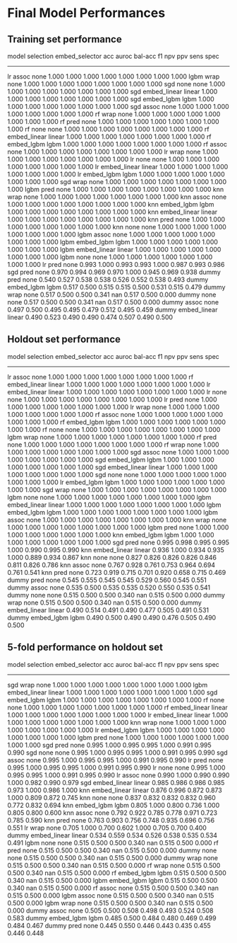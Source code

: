 # Final Model Performances

## Training set performance

model    selection     embed_selector      acc    auroc    bal-acc     f1      npv    ppv    sens    spec
-------  ------------  ----------------  -----  -------  ---------  -----  -------  -----  ------  ------
lr       assoc         none              1.000    1.000      1.000  1.000    1.000  1.000   1.000   1.000
lgbm     wrap          none              1.000    1.000      1.000  1.000    1.000  1.000   1.000   1.000
sgd      none          none              1.000    1.000      1.000  1.000    1.000  1.000   1.000   1.000
sgd      embed_linear  linear            1.000    1.000      1.000  1.000    1.000  1.000   1.000   1.000
sgd      embed_lgbm    lgbm              1.000    1.000      1.000  1.000    1.000  1.000   1.000   1.000
sgd      assoc         none              1.000    1.000      1.000  1.000    1.000  1.000   1.000   1.000
rf       wrap          none              1.000    1.000      1.000  1.000    1.000  1.000   1.000   1.000
rf       pred          none              1.000    1.000      1.000  1.000    1.000  1.000   1.000   1.000
rf       none          none              1.000    1.000      1.000  1.000    1.000  1.000   1.000   1.000
rf       embed_linear  linear            1.000    1.000      1.000  1.000    1.000  1.000   1.000   1.000
rf       embed_lgbm    lgbm              1.000    1.000      1.000  1.000    1.000  1.000   1.000   1.000
rf       assoc         none              1.000    1.000      1.000  1.000    1.000  1.000   1.000   1.000
lr       wrap          none              1.000    1.000      1.000  1.000    1.000  1.000   1.000   1.000
lr       none          none              1.000    1.000      1.000  1.000    1.000  1.000   1.000   1.000
lr       embed_linear  linear            1.000    1.000      1.000  1.000    1.000  1.000   1.000   1.000
lr       embed_lgbm    lgbm              1.000    1.000      1.000  1.000    1.000  1.000   1.000   1.000
sgd      wrap          none              1.000    1.000      1.000  1.000    1.000  1.000   1.000   1.000
lgbm     pred          none              1.000    1.000      1.000  1.000    1.000  1.000   1.000   1.000
knn      wrap          none              1.000    1.000      1.000  1.000    1.000  1.000   1.000   1.000
knn      assoc         none              1.000    1.000      1.000  1.000    1.000  1.000   1.000   1.000
knn      embed_lgbm    lgbm              1.000    1.000      1.000  1.000    1.000  1.000   1.000   1.000
knn      embed_linear  linear            1.000    1.000      1.000  1.000    1.000  1.000   1.000   1.000
knn      pred          none              1.000    1.000      1.000  1.000    1.000  1.000   1.000   1.000
knn      none          none              1.000    1.000      1.000  1.000    1.000  1.000   1.000   1.000
lgbm     assoc         none              1.000    1.000      1.000  1.000    1.000  1.000   1.000   1.000
lgbm     embed_lgbm    lgbm              1.000    1.000      1.000  1.000    1.000  1.000   1.000   1.000
lgbm     embed_linear  linear            1.000    1.000      1.000  1.000    1.000  1.000   1.000   1.000
lgbm     none          none              1.000    1.000      1.000  1.000    1.000  1.000   1.000   1.000
lr       pred          none              0.993    1.000      0.993  0.993    1.000  0.987   0.993   0.986
sgd      pred          none              0.970    0.994      0.969  0.970    1.000  0.945   0.969   0.938
dummy    pred          none              0.540    0.527      0.538  0.538    0.526  0.552   0.538   0.493
dummy    embed_lgbm    lgbm              0.517    0.500      0.515  0.515    0.500  0.531   0.515   0.479
dummy    wrap          none              0.517    0.500      0.500  0.341  nan      0.517   0.500   0.000
dummy    none          none              0.517    0.500      0.500  0.341  nan      0.517   0.500   0.000
dummy    assoc         none              0.497    0.500      0.495  0.495    0.479  0.512   0.495   0.459
dummy    embed_linear  linear            0.490    0.523      0.490  0.490    0.474  0.507   0.490   0.500

## Holdout set performance

model    selection     embed_selector      acc    auroc    bal-acc     f1      npv    ppv    sens    spec
-------  ------------  ----------------  -----  -------  ---------  -----  -------  -----  ------  ------
lr       assoc         none              1.000    1.000      1.000  1.000    1.000  1.000   1.000   1.000
rf       embed_linear  linear            1.000    1.000      1.000  1.000    1.000  1.000   1.000   1.000
lr       embed_linear  linear            1.000    1.000      1.000  1.000    1.000  1.000   1.000   1.000
lr       none          none              1.000    1.000      1.000  1.000    1.000  1.000   1.000   1.000
lr       pred          none              1.000    1.000      1.000  1.000    1.000  1.000   1.000   1.000
lr       wrap          none              1.000    1.000      1.000  1.000    1.000  1.000   1.000   1.000
rf       assoc         none              1.000    1.000      1.000  1.000    1.000  1.000   1.000   1.000
rf       embed_lgbm    lgbm              1.000    1.000      1.000  1.000    1.000  1.000   1.000   1.000
rf       none          none              1.000    1.000      1.000  1.000    1.000  1.000   1.000   1.000
lgbm     wrap          none              1.000    1.000      1.000  1.000    1.000  1.000   1.000   1.000
rf       pred          none              1.000    1.000      1.000  1.000    1.000  1.000   1.000   1.000
rf       wrap          none              1.000    1.000      1.000  1.000    1.000  1.000   1.000   1.000
sgd      assoc         none              1.000    1.000      1.000  1.000    1.000  1.000   1.000   1.000
sgd      embed_lgbm    lgbm              1.000    1.000      1.000  1.000    1.000  1.000   1.000   1.000
sgd      embed_linear  linear            1.000    1.000      1.000  1.000    1.000  1.000   1.000   1.000
sgd      none          none              1.000    1.000      1.000  1.000    1.000  1.000   1.000   1.000
lr       embed_lgbm    lgbm              1.000    1.000      1.000  1.000    1.000  1.000   1.000   1.000
sgd      wrap          none              1.000    1.000      1.000  1.000    1.000  1.000   1.000   1.000
lgbm     none          none              1.000    1.000      1.000  1.000    1.000  1.000   1.000   1.000
lgbm     embed_linear  linear            1.000    1.000      1.000  1.000    1.000  1.000   1.000   1.000
lgbm     embed_lgbm    lgbm              1.000    1.000      1.000  1.000    1.000  1.000   1.000   1.000
lgbm     assoc         none              1.000    1.000      1.000  1.000    1.000  1.000   1.000   1.000
knn      wrap          none              1.000    1.000      1.000  1.000    1.000  1.000   1.000   1.000
lgbm     pred          none              1.000    1.000      1.000  1.000    1.000  1.000   1.000   1.000
knn      embed_lgbm    lgbm              1.000    1.000      1.000  1.000    1.000  1.000   1.000   1.000
sgd      pred          none              0.995    0.998      0.995  0.995    1.000  0.990   0.995   0.990
knn      embed_linear  linear            0.936    1.000      0.934  0.935    1.000  0.889   0.934   0.867
knn      none          none              0.827    0.826      0.826  0.826    0.846  0.811   0.826   0.786
knn      assoc         none              0.767    0.928      0.761  0.753    0.964  0.694   0.761   0.541
knn      pred          none              0.723    0.919      0.715  0.701    0.920  0.658   0.715   0.469
dummy    pred          none              0.545    0.555      0.545  0.545    0.529  0.560   0.545   0.551
dummy    assoc         none              0.535    0.500      0.535  0.535    0.520  0.550   0.535   0.541
dummy    none          none              0.515    0.500      0.500  0.340  nan      0.515   0.500   0.000
dummy    wrap          none              0.515    0.500      0.500  0.340  nan      0.515   0.500   0.000
dummy    embed_linear  linear            0.490    0.514      0.491  0.490    0.477  0.505   0.491   0.531
dummy    embed_lgbm    lgbm              0.490    0.500      0.490  0.490    0.476  0.505   0.490   0.500

## 5-fold performance on holdout set

model    selection     embed_selector      acc    auroc    bal-acc     f1      npv    ppv    sens    spec
-------  ------------  ----------------  -----  -------  ---------  -----  -------  -----  ------  ------
sgd      wrap          none              1.000    1.000      1.000  1.000    1.000  1.000   1.000   1.000
lgbm     embed_linear  linear            1.000    1.000      1.000  1.000    1.000  1.000   1.000   1.000
sgd      embed_lgbm    lgbm              1.000    1.000      1.000  1.000    1.000  1.000   1.000   1.000
rf       none          none              1.000    1.000      1.000  1.000    1.000  1.000   1.000   1.000
rf       embed_linear  linear            1.000    1.000      1.000  1.000    1.000  1.000   1.000   1.000
lr       embed_linear  linear            1.000    1.000      1.000  1.000    1.000  1.000   1.000   1.000
knn      wrap          none              1.000    1.000      1.000  1.000    1.000  1.000   1.000   1.000
lr       embed_lgbm    lgbm              1.000    1.000      1.000  1.000    1.000  1.000   1.000   1.000
lgbm     pred          none              1.000    1.000      1.000  1.000    1.000  1.000   1.000   1.000
sgd      pred          none              0.995    1.000      0.995  0.995    1.000  0.991   0.995   0.990
sgd      none          none              0.995    1.000      0.995  0.995    1.000  0.991   0.995   0.990
sgd      assoc         none              0.995    1.000      0.995  0.995    1.000  0.991   0.995   0.990
lr       pred          none              0.995    1.000      0.995  0.995    1.000  0.991   0.995   0.990
lr       none          none              0.995    1.000      0.995  0.995    1.000  0.991   0.995   0.990
lr       assoc         none              0.990    1.000      0.990  0.990    1.000  0.982   0.990   0.979
sgd      embed_linear  linear            0.985    0.986      0.986  0.985    0.973  1.000   0.986   1.000
knn      embed_linear  linear            0.876    0.996      0.872  0.873    1.000  0.809   0.872   0.745
knn      none          none              0.837    0.832      0.832  0.832    0.960  0.772   0.832   0.694
knn      embed_lgbm    lgbm              0.805    1.000      0.800  0.736    1.000  0.805   0.800   0.600
knn      assoc         none              0.792    0.922      0.785  0.778    0.971  0.723   0.785   0.590
knn      pred          none              0.763    0.903      0.756  0.748    0.935  0.696   0.756   0.551
lr       wrap          none              0.705    1.000      0.700  0.602    1.000  0.705   0.700   0.400
dummy    embed_linear  linear            0.534    0.559      0.534  0.526    0.538  0.535   0.534   0.491
lgbm     none          none              0.515    0.500      0.500  0.340  nan      0.515   0.500   0.000
rf       pred          none              0.515    0.500      0.500  0.340  nan      0.515   0.500   0.000
dummy    none          none              0.515    0.500      0.500  0.340  nan      0.515   0.500   0.000
dummy    wrap          none              0.515    0.500      0.500  0.340  nan      0.515   0.500   0.000
rf       wrap          none              0.515    0.500      0.500  0.340  nan      0.515   0.500   0.000
rf       embed_lgbm    lgbm              0.515    0.500      0.500  0.340  nan      0.515   0.500   0.000
lgbm     embed_lgbm    lgbm              0.515    0.500      0.500  0.340  nan      0.515   0.500   0.000
rf       assoc         none              0.515    0.500      0.500  0.340  nan      0.515   0.500   0.000
lgbm     assoc         none              0.515    0.500      0.500  0.340  nan      0.515   0.500   0.000
lgbm     wrap          none              0.515    0.500      0.500  0.340  nan      0.515   0.500   0.000
dummy    assoc         none              0.505    0.500      0.508  0.498    0.493  0.524   0.508   0.583
dummy    embed_lgbm    lgbm              0.485    0.500      0.484  0.480    0.469  0.499   0.484   0.467
dummy    pred          none              0.445    0.550      0.446  0.443    0.435  0.455   0.446   0.448

